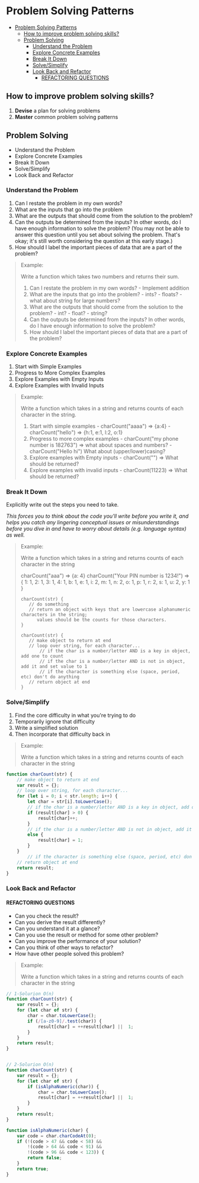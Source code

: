 # Problem Solving Patterns

- [Problem Solving Patterns](#problem-solving-patterns)
  - [How to improve problem solving skills?](#how-to-improve-problem-solving-skills)
  - [Problem Solving](#problem-solving)
    - [Understand the Problem](#understand-the-problem)
    - [Explore Concrete Examples](#explore-concrete-examples)
    - [Break It Down](#break-it-down)
    - [Solve/Simplify](#solvesimplify)
    - [Look Back and Refactor](#look-back-and-refactor)
      - [REFACTORING QUESTIONS](#refactoring-questions)

## How to improve problem solving skills?

1. **Devise** a plan for solving problems
2. **Master** common problem solving patterns

## Problem Solving

- Understand the Problem
- Explore Concrete Examples
- Break It Down
- Solve/Simplify
- Look Back and Refactor

### Understand the Problem

1. Can I restate the problem in my own words?
2. What are the inputs that go into the problem
3. What are the outputs that should come from the solution to the problem?
4. Can the outputs be determined from the inputs? In other words, do I have enough information to solve the problem? (You may not be able to answer this question until you set about solving the problem. That's okay; it's still worth considering the question at this early stage.)
5. How should I label the important pieces of data that are a part of the problem?

> Example:
> 
> Write a function which takes two numbers and returns their sum.
>
> 1. Can I restate the problem in my own words?
    - Implement addition
> 2. What are the inputs that go into the problem?
    - ints?
    - floats?
    - what about string for large numbers?
> 3. What are the outputs that should come from the solution to the problem?
    - int?
    - float?
    - string?
> 4. Can the outputs be determined from the inputs? In other words, do I have enough information to solve the problem?
> 5. How should I label the important pieces of data that are a part of the problem?

### Explore Concrete Examples

1. Start with Simple Examples
2. Progress to More Complex Examples
3. Explore Examples with Empty Inputs
4. Explore Examples with Invalid Inputs

> Example:
> 
> Write a function which takes in a string and returns counts of each character in the string.
>
> 1. Start with simple examples
    - charCount("aaaa") => {a:4}
    - charCount("hello") => {h:1, e:1, l:2, o:1}
> 2. Progress to more complex examples
     - charCount("my phone number is 182763") => what about spaces and numbers? 
    - charCount("Hello hi") What about (upper/lower)casing?
> 3. Explore examples with Empty inputs
    - charCount("") => What should be returned?
> 4. Explore examples with invalid inputs
    - charCount(11223) => What should be returned?

### Break It Down

Explicitly write out the steps you need to take.

_This forces you to think about the code you'll write before you write it, and helps you catch any lingering conceptual issues or misunderstandings before you dive in and have to worry about details (e.g. language syntax) as well._

> Example:
> 
> Write a function which takes in a string and returns counts of each character in the string
> 
> charCount("aaa") => {a: 4}
> charCount("Your PIN number is 1234!") => 
> {
      1: 1,
      2: 1,
      3: 1,
      4: 1,
      b: 1,
      e: 1,
      i: 2,
      m: 1,
      n: 2,
      o: 1,
      p: 1,
      r: 2,
      s: 1,
      u: 2,
      y: 1
    }
>
> ``` code
> charCount(str) {
>    // do something
>    // return an object with keys that are lowercase alphanumeric characters in the string; 
>       values should be the counts for those characters.
> }
> ```
>
>``` code
> charCount(str) {
>    // make object to return at end
>    // loop over string, for each character...
>        // if the char is a number/letter AND is a key in object, add one to count
>        // if the char is a number/letter AND is not in object, add it and set value to 1
>        // if the character is something else (space, period, etc) don't do anything
>    // return object at end
>}
> ```

### Solve/Simplify

1. Find the core difficulty in what you're trying to do
2. Temporarily ignore that difficulty
3. Write a simplified solution
4. Then incorporate that difficulty back in

> Example:
> 
> Write a function which takes in a string and returns counts of each character in the string

```javascript
function charCount(str) {
    // make object to return at end
    var result = {};
    // loop over string, for each character...
    for (let i = 0; i < str.length; i++) {
        let char = str[i].toLowerCase();
        // if the char is a number/letter AND is a key in object, add one to count
        if (result[char] > 0) {
            result[char]++;
        }
        // if the char is a number/letter AND is not in object, add it and set value to 1
        else {
            result[char] = 1;
        }
    }
        // if the character is something else (space, period, etc) don't do anything
    // return object at end
    return result;
}
```

### Look Back and Refactor

#### REFACTORING QUESTIONS

- Can you check the result?
- Can you derive the result differently?
- Can you understand it at a glance?
- Can you use the result or method for some other problem?
- Can you improve the performance of your solution?
- Can you think of other ways to refactor?
- How have other people solved this problem?

> Example:
> 
> Write a function which takes in a string and returns counts of each character in the string

```javascript
// 1-Solurion O(n)
function charCount(str) {
    var result = {};
    for (let char of str) {
        char = char.toLowerCase();
        if (/[a-z0-9]/.test(char)) {
            result[char] = ++result[char] ||  1;
        }
    }
    return result;
}


// 2-Solurion O(n)
function charCount(str) {
    var result = {};
    for (let char of str) {
        if (isAlphaNumeric(char)) {
            char = char.toLowerCase();
            result[char] = ++result[char] ||  1;
        }
    }
    return result;
}

function isAlphaNumeric(char) {
    var code = char.charCodeAt(0);
    if (!(code > 47 && code < 58) &&
        !(code > 64 && code < 91) &&
        !(code > 96 && code < 123)) {
        return false;
    }
    return true;
}
```
